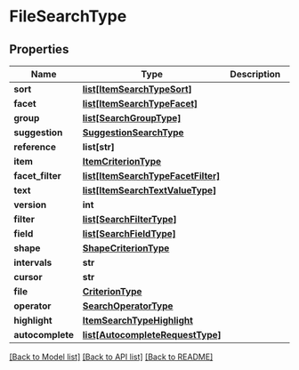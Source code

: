 # FileSearchType

## Properties
Name | Type | Description | Notes
------------ | ------------- | ------------- | -------------
**sort** | [**list[ItemSearchTypeSort]**](ItemSearchTypeSort.md) |  | [optional] 
**facet** | [**list[ItemSearchTypeFacet]**](ItemSearchTypeFacet.md) |  | [optional] 
**group** | [**list[SearchGroupType]**](SearchGroupType.md) |  | [optional] 
**suggestion** | [**SuggestionSearchType**](SuggestionSearchType.md) |  | [optional] 
**reference** | **list[str]** |  | [optional] 
**item** | [**ItemCriterionType**](ItemCriterionType.md) |  | [optional] 
**facet_filter** | [**list[ItemSearchTypeFacetFilter]**](ItemSearchTypeFacetFilter.md) |  | [optional] 
**text** | [**list[ItemSearchTextValueType]**](ItemSearchTextValueType.md) |  | [optional] 
**version** | **int** |  | [optional] 
**filter** | [**list[SearchFilterType]**](SearchFilterType.md) |  | [optional] 
**field** | [**list[SearchFieldType]**](SearchFieldType.md) |  | [optional] 
**shape** | [**ShapeCriterionType**](ShapeCriterionType.md) |  | [optional] 
**intervals** | **str** |  | [optional] 
**cursor** | **str** |  | [optional] 
**file** | [**CriterionType**](CriterionType.md) |  | [optional] 
**operator** | [**SearchOperatorType**](SearchOperatorType.md) |  | [optional] 
**highlight** | [**ItemSearchTypeHighlight**](ItemSearchTypeHighlight.md) |  | [optional] 
**autocomplete** | [**list[AutocompleteRequestType]**](AutocompleteRequestType.md) |  | [optional] 

[[Back to Model list]](../README.md#documentation-for-models) [[Back to API list]](../README.md#documentation-for-api-endpoints) [[Back to README]](../README.md)



